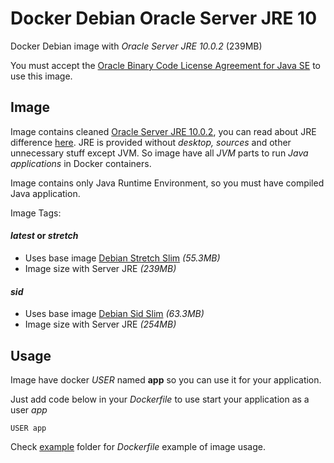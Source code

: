 # Docker Debian Oracle Server JRE 10
Docker Debian image with *Oracle Server JRE 10.0.2* (239MB)

You must accept the [Oracle Binary Code License Agreement for Java SE](http://www.oracle.com/technetwork/java/javase/terms/license/index.html) to use this image.

## Image
Image contains cleaned [Oracle Server JRE 10.0.2](http://www.oracle.com/technetwork/java/javase/downloads/sjre10-downloads-4417025.html), you can read about JRE difference [here](https://stackoverflow.com/questions/33407297/difference-between-server-jre-and-client-jre). 
JRE is provided without *desktop, sources* and other unnecessary stuff except JVM. 
So image have all *JVM* parts to run *Java applications* in Docker containers.

Image contains only Java Runtime Environment, so you must have compiled Java application.

Image Tags:

#### *latest* or *stretch*
* Uses base image [Debian Stretch Slim](https://hub.docker.com/_/debian/) *(55.3MB)*
* Image size with Server JRE *(239MB)*

#### *sid*
* Uses base image [Debian Sid Slim](https://hub.docker.com/_/debian/) *(63.3MB)*
* Image size with Server JRE *(254MB)*

## Usage
Image have docker *USER* named **app** so you can use it for your application.

Just add code below in your *Dockerfile* to use start your application as a user *app*
```
USER app
```

Check [example](https://github.com/GoodforGod/https://github.com/GoodforGod/docker-debian-jre10server-oracle/tree/master/example) folder for *Dockerfile* example of image usage.
